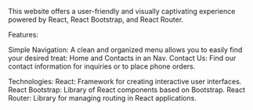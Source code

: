 This website offers a user-friendly and visually captivating experience powered by React, React Bootstrap, and React Router.

Features:

Simple Navigation: A clean and organized menu allows you to easily find your desired treat: Home and Contacts in an Nav.
Contact Us: Find our contact information for inquiries or to place phone orders.

Technologies:
React: Framework for creating interactive user interfaces.
React Bootstrap: Library of React components based on Bootstrap.
React Router: Library for managing routing in React applications.
